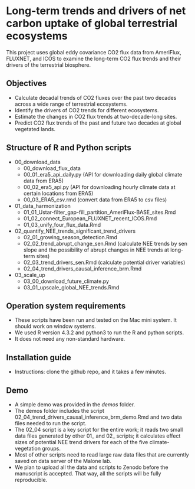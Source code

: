 # Long-term trends and drivers of net carbon uptake of global terrestrial ecosystems

This project uses global eddy covariance CO2 flux data from AmeriFlux, FLUXNET, and ICOS to examine the long-term CO2 flux trends and their drivers of the terrestrial biosphere.

## Objectives

-   Calculate decadal trends of CO2 fluxes over the past two decades across a wide range of terrestrial ecosystems.
-   Identify the drivers of CO2 trends for different ecosystems.
-   Estimate the changes in CO2 flux trends at two-decade-long sites.
-   Predict CO2 flux trends of the past and future two decades at global vegetated lands.

## Structure of R and Python scripts

-   00_download_data
    -   00_download_flux_data
    -   00_01_era5_api_daily.py (API for downloading daily global climate data from ERA5)
    -   00_02_era5_api.py (API for downloading hourly climate data at certain locations from ERA5)
    -   00_03_ERA5_csv.rmd (convert data from ERA5 to csv files)
-   01_data_harmonization
    -   01_01_Ustar-filter_gap-fill_partition_AmeriFlux-BASE_sites.Rmd
    -   01_02_connect_European_FLUXNET_recent_ICOS.Rmd
    -   01_03_unify_four_flux_data.Rmd
-   02_quantify_NEE_trends_significant_trend_drivers
    -   02_01_growing_season_detection.Rmd
    -   02_02_trend_abrupt_change_sen.Rmd (calculate NEE trends by sen slope and the possibility of abrupt changes in NEE trends at long-term sites)
    -   02_03_trend_drivers_sen.Rmd (calculate potential driver variables)
    -   02_04_trend_drivers_causal_inference_brm.Rmd
-   03_scale_up
    -   03_00_download_future_climate.py
    -   03_01_upscale_global_NEE_trends.Rmd
  
## Operation system requirements
-   These scripts have been run and tested on the Mac mini system. It should work on window systems. 
-   We used R version 4.3.2 and python3 to run the R and python scripts. 
-   It does not need any non-standard hardware. 

## Installation guide
-   Instructions: clone the github repo, and it takes a few minutes.

## Demo
-   A simple demo was provided in the *demos* folder. 
-   The demos folder includes the script 02_04_trend_drivers_causal_inference_brm_demo.Rmd and two data files needed to run the script.
-   The 02_04 script is a key script for the entire work; it reads two small data files generated by other 01_ and 02_ scripts; it calculates effect sizes of potential NEE trend drivers for each of the five climate-vegetation groups.  
-   Most of other scripts need to read large raw data files that are currently saved on data server of the Malone lab. 
-   We plan to upload all the data and scripts to Zenodo before the manuscript is accepted. That way, all the scripts will be fully reproducible.


